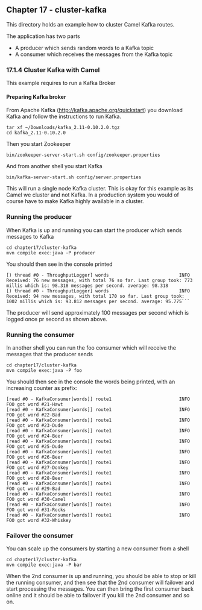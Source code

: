 Chapter 17 - cluster-kafka
--------------------------

This directory holds an example how to cluster Camel Kafka routes.
 
The application has two parts

- A producer which sends random words to a Kafka topic
- A consumer which receives the messages from the Kafka topic

### 17.1.4 Cluster Kafka with Camel

This example requires to run a Kafka Broker

#### Preparing Kafka broker

From Apache Kafka (http://kafka.apache.org/quickstart) you download Kafka and follow the instructions to run Kafka.

    tar xf ~/Downloads/kafka_2.11-0.10.2.0.tgz
    cd kafka_2.11-0.10.2.0
     
Then you start Zookeeper
     
    bin/zookeeper-server-start.sh config/zookeeper.properties
    
And from another shell you start Kafka
    
    bin/kafka-server-start.sh config/server.properties

This will run a single node Kafka cluster. This is okay for this example as its Camel we cluster and not Kafka.
In a production system you would of course have to make Kafka highly available in a cluster.

### Running the producer

When Kafka is up and running you can start the producer which sends messages to Kafka

    cd chapter17/cluster-kafka
    mvn compile exec:java -P producer
    
You should then see in the console printed
    
```
[) thread #0 - ThroughputLogger] words                          INFO  Received: 76 new messages, with total 76 so far. Last group took: 773 millis which is: 98.318 messages per second. average: 98.318
[) thread #0 - ThroughputLogger] words                          INFO  Received: 94 new messages, with total 170 so far. Last group took: 1002 millis which is: 93.812 messages per second. average: 95.775```
```

The producer will send approximately 100 messages per second which is logged once pr second as shown above.

### Running the consumer

In another shell you can run the foo consumer which will receive the messages that the producer sends

    cd chapter17/cluster-kafka
    mvn compile exec:java -P foo
    
You should then see in the console the words being printed, with an increasing counter as prefix:
    
```
[read #0 - KafkaConsumer[words]] route1                         INFO  FOO got word #21-Hawt
[read #0 - KafkaConsumer[words]] route1                         INFO  FOO got word #22-Bad
[read #0 - KafkaConsumer[words]] route1                         INFO  FOO got word #23-Dude
[read #0 - KafkaConsumer[words]] route1                         INFO  FOO got word #24-Beer
[read #0 - KafkaConsumer[words]] route1                         INFO  FOO got word #25-Dude
[read #0 - KafkaConsumer[words]] route1                         INFO  FOO got word #26-Beer
[read #0 - KafkaConsumer[words]] route1                         INFO  FOO got word #27-Donkey
[read #0 - KafkaConsumer[words]] route1                         INFO  FOO got word #28-Beer
[read #0 - KafkaConsumer[words]] route1                         INFO  FOO got word #29-Bad
[read #0 - KafkaConsumer[words]] route1                         INFO  FOO got word #30-Camel
[read #0 - KafkaConsumer[words]] route1                         INFO  FOO got word #31-Rocks
[read #0 - KafkaConsumer[words]] route1                         INFO  FOO got word #32-Whiskey
```

### Failover the consumer

You can scale up the consumers by starting a new consumer from a shell

    cd chapter17/cluster-kafka
    mvn compile exec:java -P bar

When the 2nd consumer is up and running, you should be able to stop or kill the running consumer, and then see that the 2nd consumer
will failover and start processing the messages. You can then bring the first consumer back online and it should be able to failover if
you kill the 2nd consumer and so on.
